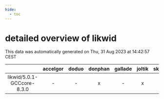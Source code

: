 ```yaml
---
hide:
  - toc
---
```


detailed overview of likwid
===========================


This data was automatically generated on Thu, 31 Aug 2023 at 14:42:57 CEST  

| |accelgor|doduo|donphan|gallade|joltik|skitty|swalot|victini|
| :---: | :---: | :---: | :---: | :---: | :---: | :---: | :---: | :---: |
|likwid/5.0.1-GCCcore-8.3.0|-|-|x|-|x|-|-|-|
